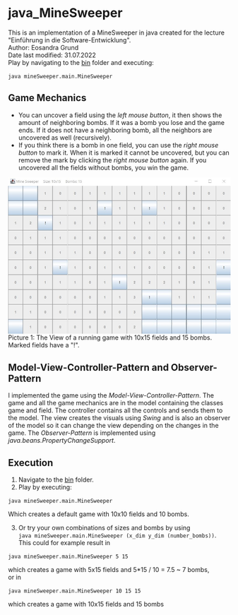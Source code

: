 # java_MineSweeper
This is an implementation of a MineSweeper in java created for the lecture "Einführung in die Software-Entwicklung".<br />
Author: Eosandra Grund <br />
Date last modified: 31.07.2022 <br />
Play by navigating to the [bin](bin) folder and executing:
```
java mineSweeper.main.MineSweeper
```

## Game Mechanics 
* You can uncover a field using the *left mouse button*, it then shows the amount of neighboring bombs. If it was a bomb you lose and the game ends. If it does not have a neighboring bomb, all the neighbors are uncovered as well (recursively). 
* If you think there is a bomb in one field, you can use the *right mouse button* to mark it. When it is marked it cannot be uncovered, but you can remove the mark by clicking the *right mouse button* again. 
If you uncovered all the fields without bombs, you win the game. 
<img src="Images/Gameplay.jpg" align="left" alt="A screenshot of playing the game"/>
<br clear="left"/>
Picture 1: The View of a running game with 10x15 fields and 15 bombs. Marked fields have a "!".

## Model-View-Controller-Pattern and Observer-Pattern
I implemented the game using the _Model-View-Controller-Pattern_. 
The game and all the game mechanics are in the model containing the classes game and field. 
The controller contains all the controls and sends them to the model. 
The view creates the visuals using _Swing_ and is also an observer of the model so it can 
change the view depending on the changes in the game.
The _Observer-Pattern_ is implemented using _java.beans.PropertyChangeSupport_.

## Execution
1. Navigate to the [bin](bin) folder. 
2. Play by executing: 
```
java mineSweeper.main.MineSweeper
```
Which creates a default game with 10x10 fields and 10 bombs.

3. Or try your own combinations of sizes and bombs by using <br />
`java mineSweeper.main.MineSweeper (x_dim y_dim (number_bombs))`.<br />
This could for example result in
```
java mineSweeper.main.MineSweeper 5 15
```
which creates a game with 5x15 fields and 5*15 / 10 = 7.5 ~ 7 bombs,<br />
or in
```
java mineSweeper.main.MineSweeper 10 15 15
```
which creates a game with 10x15 fields and 15 bombs
